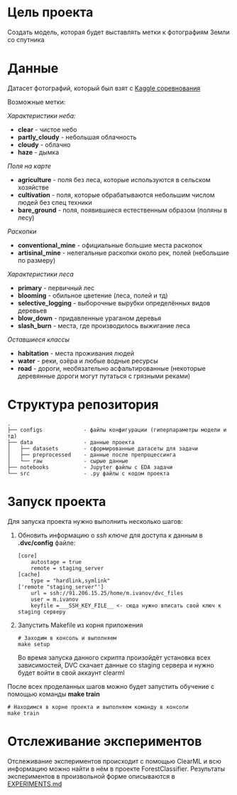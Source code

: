# Цель проекта
Создать модель, которая будет выставлять метки к фотографиям Земли со спутника


# Данные
Датасет фотографий, который был взят с [Kaggle соревнования](https://www.kaggle.com/datasets/nikitarom/planets-dataset?resource=download)

Возможные метки:

*Характеристики неба:*
* **clear** - чистое небо
* **partly_cloudy** - небольшая облачность
* **cloudy** - облачно
* **haze** - дымка

*Поля на карте*
* **agriculture** - поля без леса, которые используются в сельском хозяйстве
* **cultivation** - поля, которые обрабатываются небольшим числом людей без спец техники
* **bare_ground** - поля, появившиеся естественным образом (поляны в лесу) 

*Раскопки*
* **conventional_mine** - официальные большие места раскопок
* **artisinal_mine** - нелегальные раскопки около рек, полей (небольшие по размеру)

*Характеристики леса*
* **primary** - первичный лес
* **blooming** - обильное цветение (леса, полей и тд)
* **selective_logging** - выборочные вырубки определённых видов деревьев
* **blow_down** - придавленные ураганом деревья
* **slash_burn** - места, где производилось выжигание леса

*Оставшиеся классы*
* **habitation** - места проживания людей
* **water** - реки, озёра и любые водные ресурсы
* **road** - дороги, необязательно асфальтированные (некоторые деревянные дороги могут путаться с грязными реками)


# Структура репозитория
```
.
├── configs             - файлы конфигурации (гиперпараметры модели и тд)
├── data                - данные проекта 
│   ├── datasets        - сформированные датасеты для задачи
│   ├── preprocessed    - данные после препроцессинга
│   └── raw             - сырые данные
├── notebooks           - Jupyter файлы с EDA задачи
└── src                 - .py файлы с кодом проекта
```

# Запуск проекта
Для запуска проекта нужно выполнить несколько шагов:

1. Обновить информацию о *ssh ключе* для доступа к данным в **.dvc/config** файле:
    ```
    [core]
        autostage = true
        remote = staging_server
    [cache]
        type = "hardlink,symlink"
    ['remote "staging_server"']
        url = ssh://91.206.15.25/home/m.ivanov/dvc_files
        user = m.ivanov
        keyfile =___SSH_KEY_FILE__ <- сюда нужно вписать свой ключ к staging серверу
    ```

2. Запустить Makefile из корня приложения
    ```
    # Заходим в консоль и выполняем
    make setup
    ```
    Во время запуска данного скрипта произойдёт установка всех зависимостей, DVC скачает данные со staging сервера и нужно будет войти в свой аккаунт clearml

После всех проделанных шагов можно будет запустить обучение с помощью команды **make train**

```
# Находимся в корне проекта и выполняем команду в консоли
make train
```
# Отслеживание экспериментов
Отслеживание экспериментов происходит с помощью ClearML и всю информацию можно найти в нём в проекте ForestClassifier. Результаты экспериментов в произвольной форме описываются в [EXPERIMENTS.md](EXPERIMENTS.md)